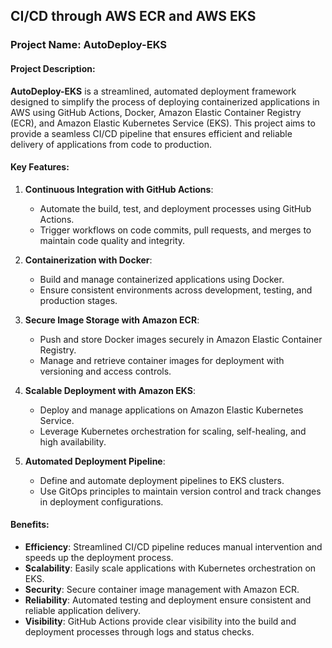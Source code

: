 ## CI/CD through AWS ECR and AWS EKS

### Project Name: **AutoDeploy-EKS**

#### Project Description:

**AutoDeploy-EKS** is a streamlined, automated deployment framework designed to simplify the process of deploying containerized applications in AWS using GitHub Actions, Docker, Amazon Elastic Container Registry (ECR), and Amazon Elastic Kubernetes Service (EKS). This project aims to provide a seamless CI/CD pipeline that ensures efficient and reliable delivery of applications from code to production.

#### Key Features:

1. **Continuous Integration with GitHub Actions**:
   - Automate the build, test, and deployment processes using GitHub Actions.
   - Trigger workflows on code commits, pull requests, and merges to maintain code quality and integrity.

2. **Containerization with Docker**:
   - Build and manage containerized applications using Docker.
   - Ensure consistent environments across development, testing, and production stages.

3. **Secure Image Storage with Amazon ECR**:
   - Push and store Docker images securely in Amazon Elastic Container Registry.
   - Manage and retrieve container images for deployment with versioning and access controls.

4. **Scalable Deployment with Amazon EKS**:
   - Deploy and manage applications on Amazon Elastic Kubernetes Service.
   - Leverage Kubernetes orchestration for scaling, self-healing, and high availability.

5. **Automated Deployment Pipeline**:
   - Define and automate deployment pipelines to EKS clusters.
   - Use GitOps principles to maintain version control and track changes in deployment configurations.

#### Benefits:

- **Efficiency**: Streamlined CI/CD pipeline reduces manual intervention and speeds up the deployment process.
- **Scalability**: Easily scale applications with Kubernetes orchestration on EKS.
- **Security**: Secure container image management with Amazon ECR.
- **Reliability**: Automated testing and deployment ensure consistent and reliable application delivery.
- **Visibility**: GitHub Actions provide clear visibility into the build and deployment processes through logs and status checks.

